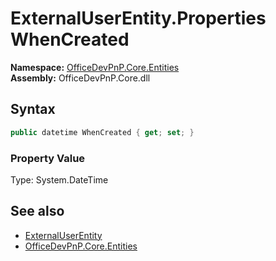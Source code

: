 # ExternalUserEntity.Properties WhenCreated
**Namespace:** [OfficeDevPnP.Core.Entities](OfficeDevPnP.Core.Entities.md)  
**Assembly:** OfficeDevPnP.Core.dll  
## Syntax
```C#
public datetime WhenCreated { get; set; }
```

### Property Value
Type: System.DateTime  

## See also
- [ExternalUserEntity](OfficeDevPnP.Core.Entities.ExternalUserEntity.md) 
- [OfficeDevPnP.Core.Entities](OfficeDevPnP.Core.Entities.md)
